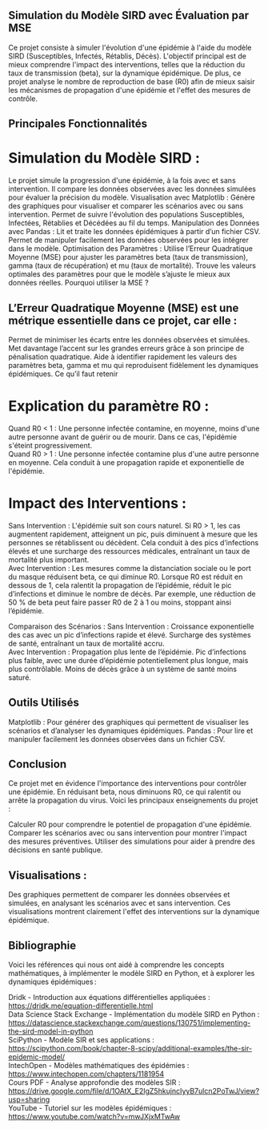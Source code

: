 ## Simulation du Modèle SIRD avec Évaluation par MSE

Ce projet consiste à simuler l'évolution d'une épidémie à l'aide du modèle SIRD (Susceptibles, Infectés, Rétablis, Décès). L'objectif principal est de mieux comprendre l'impact des interventions, telles que la réduction du taux de transmission (beta), sur la dynamique épidémique. De plus, ce projet analyse le nombre de reproduction de base (R0) afin de mieux saisir les mécanismes de propagation d'une épidémie et l'effet des mesures de contrôle.

## Principales Fonctionnalités

# Simulation du Modèle SIRD :
Le projet simule la progression d'une épidémie, à la fois avec et sans intervention.
Il compare les données observées avec les données simulées pour évaluer la précision du modèle.
Visualisation avec Matplotlib :
Génère des graphiques pour visualiser et comparer les scénarios avec ou sans intervention.
Permet de suivre l'évolution des populations Susceptibles, Infectées, Rétablies et Décédées au fil du temps.
Manipulation des Données avec Pandas :
Lit et traite les données épidémiques à partir d’un fichier CSV.
Permet de manipuler facilement les données observées pour les intégrer dans le modèle.
Optimisation des Paramètres :
Utilise l’Erreur Quadratique Moyenne (MSE) pour ajuster les paramètres beta (taux de transmission), gamma (taux de récupération) et mu (taux de mortalité).
Trouve les valeurs optimales des paramètres pour que le modèle s’ajuste le mieux aux données réelles.
Pourquoi utiliser la MSE ?

## L’Erreur Quadratique Moyenne (MSE) est une métrique essentielle dans ce projet, car elle :

Permet de minimiser les écarts entre les données observées et simulées.
Met davantage l’accent sur les grandes erreurs grâce à son principe de pénalisation quadratique.
Aide à identifier rapidement les valeurs des paramètres beta, gamma et mu qui reproduisent fidèlement les dynamiques épidémiques.
Ce qu’il faut retenir

# Explication du paramètre R0 :
Quand R0 < 1 : Une personne infectée contamine, en moyenne, moins d'une autre personne avant de guérir ou de mourir. Dans ce cas, l'épidémie s'éteint progressivement. <br>
Quand R0 > 1 : Une personne infectée contamine plus d'une autre personne en moyenne. Cela conduit à une propagation rapide et exponentielle de l'épidémie.<br>
# Impact des Interventions :
Sans Intervention :
L'épidémie suit son cours naturel.
Si R0 > 1, les cas augmentent rapidement, atteignent un pic, puis diminuent à mesure que les personnes se rétablissent ou décèdent.
Cela conduit à des pics d’infections élevés et une surcharge des ressources médicales, entraînant un taux de mortalité plus important.<br>
Avec Intervention :
Les mesures comme la distanciation sociale ou le port du masque réduisent beta, ce qui diminue R0.
Lorsque R0 est réduit en dessous de 1, cela ralentit la propagation de l’épidémie, réduit le pic d’infections et diminue le nombre de décès.
Par exemple, une réduction de 50 % de beta peut faire passer R0 de 2 à 1 ou moins, stoppant ainsi l’épidémie.<br>

Comparaison des Scénarios :
Sans Intervention :
Croissance exponentielle des cas avec un pic d’infections rapide et élevé.
Surcharge des systèmes de santé, entraînant un taux de mortalité accru.<br>
Avec Intervention :
Propagation plus lente de l’épidémie.
Pic d’infections plus faible, avec une durée d’épidémie potentiellement plus longue, mais plus contrôlable.
Moins de décès grâce à un système de santé moins saturé.<br>

## Outils Utilisés

Matplotlib : Pour générer des graphiques qui permettent de visualiser les scénarios et d’analyser les dynamiques épidémiques.
Pandas : Pour lire et manipuler facilement les données observées dans un fichier CSV.

## Conclusion

Ce projet met en évidence l'importance des interventions pour contrôler une épidémie. En réduisant beta, nous diminuons R0, ce qui ralentit ou arrête la propagation du virus. Voici les principaux enseignements du projet :

Calculer R0 pour comprendre le potentiel de propagation d'une épidémie.
Comparer les scénarios avec ou sans intervention pour montrer l'impact des mesures préventives.
Utiliser des simulations pour aider à prendre des décisions en santé publique.

## Visualisations :
Des graphiques permettent de comparer les données observées et simulées, en analysant les scénarios avec et sans intervention. Ces visualisations montrent clairement l'effet des interventions sur la dynamique épidémique.

## Bibliographie

Voici les références qui nous ont aidé à comprendre les concepts mathématiques, à implémenter le modèle SIRD en Python, et à explorer les dynamiques épidémiques :

Dridk - Introduction aux équations différentielles appliquées :
https://dridk.me/equation-differentielle.html <br>
Data Science Stack Exchange - Implémentation du modèle SIRD en Python :
https://datascience.stackexchange.com/questions/130751/implementing-the-sird-model-in-python <br>
SciPython - Modèle SIR et ses applications :
https://scipython.com/book/chapter-8-scipy/additional-examples/the-sir-epidemic-model/ <br>
IntechOpen - Modèles mathématiques des épidémies :
https://www.intechopen.com/chapters/1181954 <br>
Cours PDF - Analyse approfondie des modèles SIR :
https://drive.google.com/file/d/1OAtX_E2IgZ5hkujncIyyB7ulcn2PoTwJ/view?usp=sharing <br>
YouTube - Tutoriel sur les modèles épidémiques :
https://www.youtube.com/watch?v=mwJXjxMTwAw